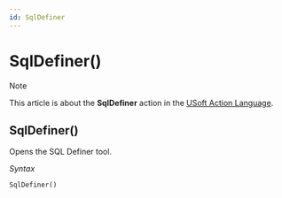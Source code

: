 ```yaml
---
id: SqlDefiner
---
```


# SqlDefiner()



> [!NOTE]
> This article is about the **SqlDefiner** action in the [USoft Action Language](/docs/Task_flow/Action_Language_reference/USoft_Action_Language.md).

## **SqlDefiner()**

Opens the SQL Definer tool.

*Syntax*

```
SqlDefiner()
```

 